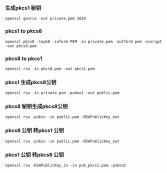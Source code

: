 ### 生成pkcs1 秘钥
```
openssl genrsa -out private.pem 1024
```

### pkcs1 to pkcs8
```
openssl pkcs8 -topk8 -inform PEM -in private.pem -outform pem -nocrypt -out pkcs8.pem
```

### pkcs8 to pkcs1
```
openssl rsa -in pkcs8.pem -out pkcs1.pem
```

### pkcs1 生成pkcs8公钥
```
openssl rsa -in private.pem -pubout -out public.pem
```

### pkcs8 秘钥生成pkcs8公钥
```
openssl rsa -pubin -in public.pem -RSAPublicKey_out
```

### pkcs8 公钥 转pkcs1 公钥
```
openssl rsa -pubin -in public.pem -RSAPublicKey_out
```

### pkcs1 公钥 转pkcs8 公钥
```
openssl rsa -RSAPublicKey_in -in pub_pkcs1.pem -pubout
```
